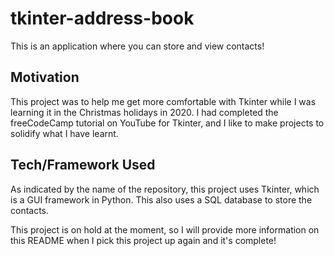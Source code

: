 # tkinter-address-book
This is an application where you can store and view contacts!

## Motivation
This project was to help me get more comfortable with Tkinter while I was learning it in the Christmas holidays in 2020. I had completed the freeCodeCamp tutorial on YouTube for Tkinter, and I like to make projects to solidify what I have learnt.

## Tech/Framework Used
As indicated by the name of the repository, this project uses Tkinter, which is a GUI framework in Python. This also uses a SQL database to store the contacts.

This project is on hold at the moment, so I will provide more information on this README when I pick this project up again and it's complete!

